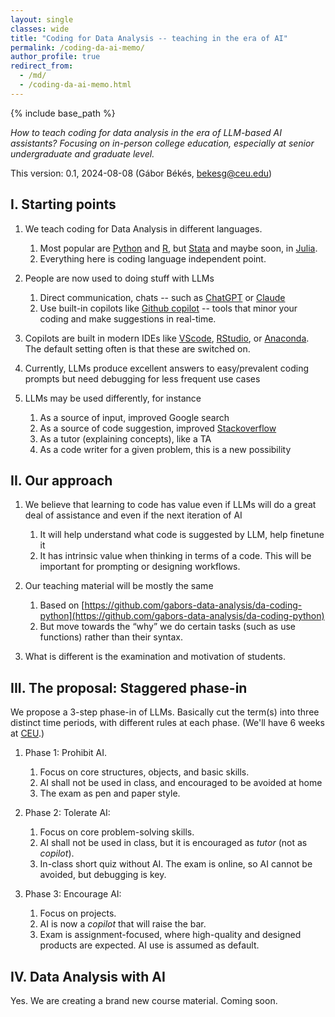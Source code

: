 ```yaml
---
layout: single
classes: wide
title: "Coding for Data Analysis -- teaching in the era of AI"
permalink: /coding-da-ai-memo/
author_profile: true
redirect_from:
  - /md/
  - /coding-da-ai-memo.html
---
```


{% include base_path %}



*How to teach coding for data analysis in the era of LLM-based AI assistants? Focusing on in-person college education, especially at senior undergraduate and graduate level.* 

This version: 0.1, 2024-08-08 (Gábor Békés, [bekesg@ceu.edu](mailto:bekesg@ceu.edu)) 

## I. Starting points

1. We teach coding for Data Analysis in different languages. 

    1. Most popular are [Python](https://github.com/gabors-data-analysis/da-coding-python) and [R](https://github.com/gabors-data-analysis/da-coding-rstats), but [Stata](https://github.com/gabors-data-analysis/da-coding-stata) and maybe soon, in [Julia](https://github.com/codedthinking/Kezdi.jl). 
    2. Everything here is coding language independent point.  

2. People are now used to doing stuff with LLMs

   1. Direct communication, chats -- such as [ChatGPT](https://chat.openai.com/) or [Claude](https://claude.ai/)
   2. Use built-in copilots like [Github copilot](https://github.com/features/copilot) \-- tools that minor your coding and make suggestions in real-time. 

3. Copilots are built in modern IDEs like [VScode](https://code.visualstudio.com/), [RStudio](https://posit.co/products/open-source/rstudio/), or [Anaconda](https://www.anaconda.com/). The default setting often is that these are switched on. 

4. Currently, LLMs produce excellent answers to easy/prevalent coding prompts but need debugging for less frequent use cases

5. LLMs may be used differently, for instance

   1. As a source of input, improved Google search
   2. As a source of code suggestion, improved [Stackoverflow](https://stackoverflow.com/search?q=python+data+analysis)
   3. As a tutor (explaining concepts), like a TA
   4. As a code writer for a given problem, this is a new possibility


## II. Our approach

1. We believe that learning to code has value even if LLMs will do a great deal of assistance and even if the next iteration of AI

   1. It will help understand what code is suggested by LLM, help finetune it
   2. It has intrinsic value when thinking in terms of a code. This will be important for prompting or designing workflows. 

2. Our teaching material will be mostly the same

   1. Based on [https://github.com/gabors-data-analysis/da-coding-python](https://github.com/gabors-data-analysis/da-coding-python) 
   2. But move towards the “why” we do certain tasks (such as use functions) rather than their syntax. 

3. What is different is the examination and motivation of students. 

## III. The proposal: Staggered phase-in

We propose a 3-step phase-in of LLMs. Basically cut the term(s) into three distinct time periods, with different rules at each phase. (We'll have 6 weeks at [CEU](https://economics.ceu.edu/program/master-science-business-analytics).) 

1. Phase 1: Prohibit AI. 
    1. Focus on core structures, objects, and basic skills.
    2. AI shall not be used in class, and encouraged to be avoided at home
    3. The exam as pen and paper style. 

2. Phase 2: Tolerate AI: 
    1. Focus on core problem-solving skills. 
    2. AI shall not be used in class, but it is encouraged as *tutor* (not as *copilot*).  
    3. In-class short quiz without AI. The exam is online, so AI cannot be avoided, but debugging is key. 

3. Phase 3: Encourage AI: 
    1. Focus on projects. 
    2. AI is now a *copilot* that will raise the bar. 
    3. Exam is assignment-focused, where high-quality and designed products are expected. AI use is assumed as default.

## IV. Data Analysis with AI

Yes. We are creating a brand new course material. Coming soon.
